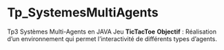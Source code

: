 # Tp_SystemesMultiAgents
Tp3 Systèmes Multi-Agents en JAVA
Jeu **TicTacToe**
**Objectif** : Réalisation d’un environnement qui permet l’interactivité de différents types d’agents.
